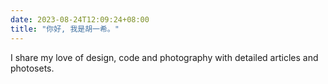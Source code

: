 ```yaml
---
date: 2023-08-24T12:09:24+08:00
title: "你好, 我是胡一希。"
---
```

I share my love of design, code and photography with detailed articles and photosets.
